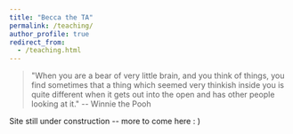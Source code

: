 ```yaml
---
title: "Becca the TA"
permalink: /teaching/
author_profile: true
redirect_from: 
  - /teaching.html
---
```


> "When you are a bear of very little brain, and you think of things,
  you find sometimes that a thing which seemed very thinkish inside
  you is quite different when it gets out into the open and has other
  people looking at it." -- Winnie the Pooh


Site still under construction -- more to come here : )